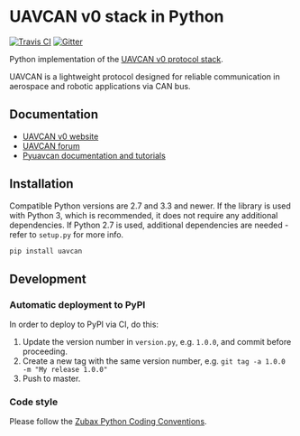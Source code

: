 UAVCAN v0 stack in Python
==========================

[![Travis CI](https://travis-ci.org/UAVCAN/pyuavcan.svg?branch=master)](https://travis-ci.org/UAVCAN/pyuavcan)
[![Gitter](https://img.shields.io/badge/gitter-join%20chat-green.svg)](https://gitter.im/UAVCAN/general)

Python implementation of the [UAVCAN v0 protocol stack](http://uavcan.github.io).

UAVCAN is a lightweight protocol designed for reliable communication in aerospace and robotic applications via CAN bus.

## Documentation

* [UAVCAN v0 website](http://uavcan.github.io)
* [UAVCAN forum](https://forum.uavcan.org)
* [Pyuavcan documentation and tutorials](http://uavcan.org/Implementations/Pyuavcan/)

## Installation

Compatible Python versions are 2.7 and 3.3 and newer.
If the library is used with Python 3, which is recommended, it does not require any additional dependencies.
If Python 2.7 is used, additional dependencies are needed - refer to `setup.py` for more info.

```bash
pip install uavcan
```

## Development

### Automatic deployment to PyPI

In order to deploy to PyPI via CI, do this:

1. Update the version number in `version.py`, e.g. `1.0.0`, and commit before proceeding.
2. Create a new tag with the same version number, e.g. `git tag -a 1.0.0 -m "My release 1.0.0"`
3. Push to master.

### Code style

Please follow the [Zubax Python Coding Conventions](https://kb.zubax.com/x/_oAh).
